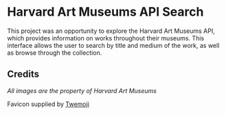 # Harvard Art Museums API Search

This project was an opportunity to explore the Harvard Art Museums API, which provides information on works throughout their museums. This interface allows the user to search by title and medium of the work, as well as browse through the collection.

## Credits

_All images are the property of Harvard Art Museums_

Favicon supplied by [Twemoji](https://twemoji.twitter.com/)
